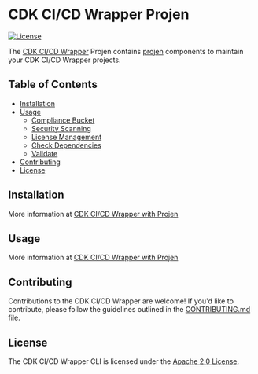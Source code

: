 # CDK CI/CD Wrapper Projen

[![License](https://img.shields.io/badge/License-Apache%202.0-blue.svg)](https://opensource.org/licenses/Apache-2.0)

The [CDK CI/CD Wrapper](https://cdklabs.github.io/cdk-cicd-wrapper) Projen contains [projen](https://projen.io) components to maintain your CDK CI/CD Wrapper projects.

## Table of Contents

- [Installation](#installation)
- [Usage](#usage)
  - [Compliance Bucket](#compliance-bucket)
  - [Security Scanning](#security-scanning)
  - [License Management](#license-management)
  - [Check Dependencies](#check-dependencies)
  - [Validate](#validate)
- [Contributing](#contributing)
- [License](#license)

## Installation
More information at [CDK CI/CD Wrapper with Projen](https://cdklabs.github.io/cdk-cicd-wrapper/getting_started/projen.html)

## Usage
More information at [CDK CI/CD Wrapper with Projen](https://cdklabs.github.io/cdk-cicd-wrapper/getting_started/projen.html)

## Contributing
Contributions to the CDK CI/CD Wrapper are welcome! If you'd like to contribute, please follow the guidelines outlined in the [CONTRIBUTING.md](CONTRIBUTING.md) file.

## License

The CDK CI/CD Wrapper CLI is licensed under the [Apache 2.0 License](https://opensource.org/licenses/Apache-2.0).